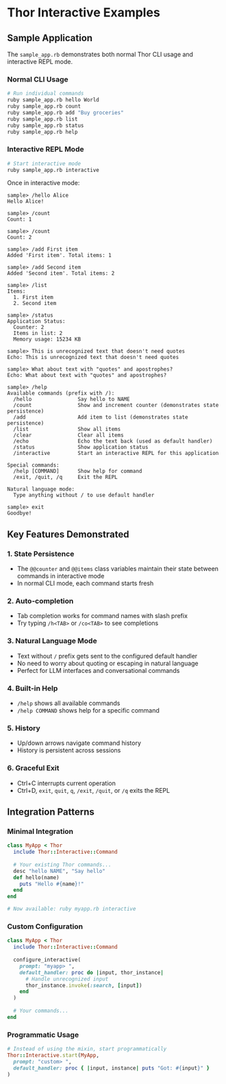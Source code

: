 # Thor Interactive Examples

## Sample Application

The `sample_app.rb` demonstrates both normal Thor CLI usage and interactive REPL mode.

### Normal CLI Usage

```bash
# Run individual commands
ruby sample_app.rb hello World
ruby sample_app.rb count
ruby sample_app.rb add "Buy groceries"
ruby sample_app.rb list
ruby sample_app.rb status
ruby sample_app.rb help
```

### Interactive REPL Mode

```bash
# Start interactive mode
ruby sample_app.rb interactive
```

Once in interactive mode:

```
sample> /hello Alice
Hello Alice!

sample> /count
Count: 1

sample> /count  
Count: 2

sample> /add First item
Added 'First item'. Total items: 1

sample> /add Second item  
Added 'Second item'. Total items: 2

sample> /list
Items:
  1. First item
  2. Second item

sample> /status
Application Status:
  Counter: 2
  Items in list: 2
  Memory usage: 15234 KB

sample> This is unrecognized text that doesn't need quotes
Echo: This is unrecognized text that doesn't need quotes

sample> What about text with "quotes" and apostrophes?
Echo: What about text with "quotes" and apostrophes?

sample> /help
Available commands (prefix with /):
  /hello               Say hello to NAME
  /count               Show and increment counter (demonstrates state persistence)
  /add                 Add item to list (demonstrates state persistence)
  /list                Show all items
  /clear               Clear all items
  /echo                Echo the text back (used as default handler)
  /status              Show application status
  /interactive         Start an interactive REPL for this application

Special commands:
  /help [COMMAND]      Show help for command
  /exit, /quit, /q     Exit the REPL

Natural language mode:
  Type anything without / to use default handler

sample> exit
Goodbye!
```

## Key Features Demonstrated

### 1. State Persistence
- The `@@counter` and `@@items` class variables maintain their state between commands in interactive mode
- In normal CLI mode, each command starts fresh

### 2. Auto-completion
- Tab completion works for command names with slash prefix
- Try typing `/h<TAB>` or `/co<TAB>` to see completions

### 3. Natural Language Mode
- Text without `/` prefix gets sent to the configured default handler
- No need to worry about quoting or escaping in natural language
- Perfect for LLM interfaces and conversational commands

### 4. Built-in Help
- `/help` shows all available commands  
- `/help COMMAND` shows help for a specific command

### 5. History
- Up/down arrows navigate command history
- History is persistent across sessions

### 6. Graceful Exit
- Ctrl+C interrupts current operation
- Ctrl+D, `exit`, `quit`, `q`, `/exit`, `/quit`, or `/q` exits the REPL

## Integration Patterns

### Minimal Integration
```ruby
class MyApp < Thor
  include Thor::Interactive::Command
  
  # Your existing Thor commands...
  desc "hello NAME", "Say hello"
  def hello(name)
    puts "Hello #{name}!"
  end
end

# Now available: ruby myapp.rb interactive
```

### Custom Configuration
```ruby
class MyApp < Thor
  include Thor::Interactive::Command
  
  configure_interactive(
    prompt: "myapp> ",
    default_handler: proc do |input, thor_instance|
      # Handle unrecognized input
      thor_instance.invoke(:search, [input])
    end
  )
  
  # Your commands...
end
```

### Programmatic Usage
```ruby
# Instead of using the mixin, start programmatically
Thor::Interactive.start(MyApp, 
  prompt: "custom> ",
  default_handler: proc { |input, instance| puts "Got: #{input}" }
)
```